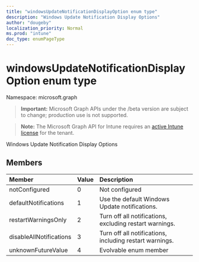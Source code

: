 ```yaml
---
title: "windowsUpdateNotificationDisplayOption enum type"
description: "Windows Update Notification Display Options"
author: "dougeby"
localization_priority: Normal
ms.prod: "intune"
doc_type: enumPageType
---
```


# windowsUpdateNotificationDisplayOption enum type

Namespace: microsoft.graph

> **Important:** Microsoft Graph APIs under the /beta version are subject to change; production use is not supported.

> **Note:** The Microsoft Graph API for Intune requires an [active Intune license](https://go.microsoft.com/fwlink/?linkid=839381) for the tenant.

Windows Update Notification Display Options

## Members
|Member|Value|Description|
|:---|:---|:---|
|notConfigured|0|Not configured|
|defaultNotifications|1|Use the default Windows Update notifications.|
|restartWarningsOnly|2|Turn off all notifications, excluding restart warnings.|
|disableAllNotifications|3|Turn off all notifications, including restart warnings.|
|unknownFutureValue|4|Evolvable enum member|





